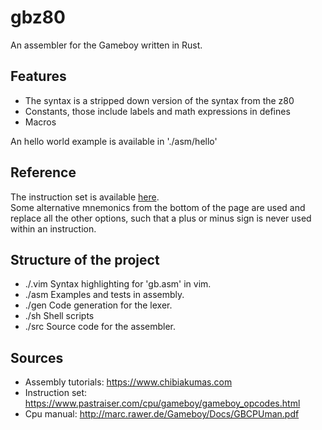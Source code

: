 # gbz80

An assembler for the Gameboy written in Rust.

## Features

- The syntax is a stripped down version of the syntax from the z80
- Constants, those include labels and math expressions in defines
- Macros

An hello world example is available in './asm/hello'

## Reference

The instruction set is available [here](./gen/instructions/opcode.html).  
Some alternative mnemonics from the bottom of the page are used and replace all the other options, such that a plus or minus sign is never used within an instruction.

## Structure of the project

- ./.vim  Syntax highlighting for 'gb.asm' in vim.
- ./asm   Examples and tests in assembly.
- ./gen   Code generation for the lexer.
- ./sh    Shell scripts
- ./src   Source code for the assembler.

## Sources

- Assembly tutorials: https://www.chibiakumas.com  
- Instruction set: https://www.pastraiser.com/cpu/gameboy/gameboy_opcodes.html  
- Cpu manual: http://marc.rawer.de/Gameboy/Docs/GBCPUman.pdf


